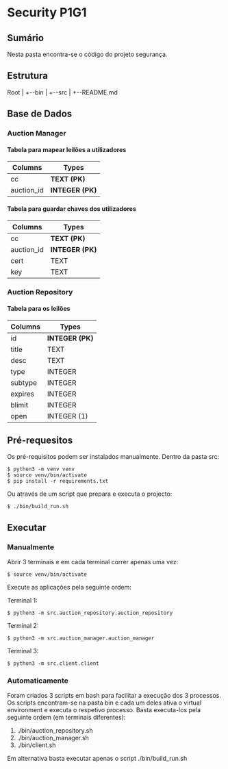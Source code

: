 # Security P1G1

## Sumário
Nesta pasta encontra-se o código do projeto segurança.

## Estrutura
Root
|
+--bin
|
+--src
|
+--README.md

## Base de Dados

### Auction Manager

#### Tabela para mapear leilões a utilizadores

|  Columns   |       Types      |
|------------|------------------|
| cc         | **TEXT (PK)**    |
| auction_id | **INTEGER (PK)** |

#### Tabela para guardar chaves dos utilizadores

|  Columns   |       Types      |
|------------|------------------|
| cc         | **TEXT (PK)**    |
| auction_id | **INTEGER (PK)** |
| cert       | TEXT             |
| key        | TEXT             |

### Auction Repository

#### Tabela para os leilões

| Columns |       Types      |
|---------|------------------|
| id      | **INTEGER (PK)** |
| title   | TEXT             |
| desc    | TEXT             |
| type    | INTEGER          |
| subtype | INTEGER          |
| expires | INTEGER          |
| blimit  | INTEGER          |
| open    | INTEGER (1)      |

## Pré-requesitos
Os pré-requisitos podem ser instalados manualmente.
Dentro da pasta src:

```
$ python3 -m venv venv
$ source venv/bin/activate
$ pip install -r requirements.txt
```
Ou através de um script que prepara e executa o projecto:

```
$ ./bin/build_run.sh
```

## Executar

### Manualmente
Abrir 3 terminais e em cada terminal correr apenas uma vez:
```
$ source venv/bin/activate
```

Execute as aplicações pela seguinte ordem:

Terminal 1:
```
$ python3 -m src.auction_repository.auction_repository
```

Terminal 2:
```
$ python3 -m src.auction_manager.auction_manager
```

Terminal 3:
```
$ python3 -m src.client.client
```
### Automaticamente
Foram criados 3 scripts em bash para facilitar a execução dos 3 processos.
Os scripts encontram-se na pasta bin e cada um deles ativa o virtual environment e executa o respetivo processo.
Basta executa-los pela seguinte ordem (em terminais diferentes):
1. ./bin/auction_repository.sh
2. ./bin/auction_manager.sh
3. ./bin/client.sh

Em alternativa basta executar apenas o script ./bin/build_run.sh

